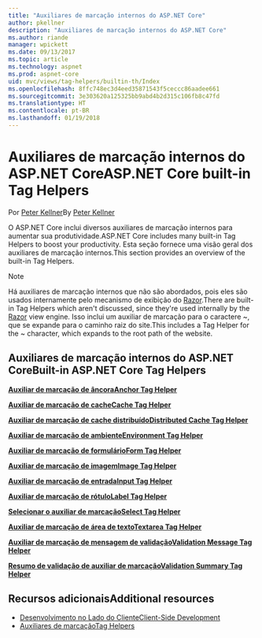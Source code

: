 ```yaml
---
title: "Auxiliares de marcação internos do ASP.NET Core"
author: pkellner
description: "Auxiliares de marcação internos do ASP.NET Core"
ms.author: riande
manager: wpickett
ms.date: 09/13/2017
ms.topic: article
ms.technology: aspnet
ms.prod: aspnet-core
uid: mvc/views/tag-helpers/builtin-th/Index
ms.openlocfilehash: 8ffc748ec3d4eed35871543f5ceccc86aadee661
ms.sourcegitcommit: 3e303620a125325bb9abd4b2d315c106fb8c47fd
ms.translationtype: HT
ms.contentlocale: pt-BR
ms.lasthandoff: 01/19/2018
---
```

# <a name="aspnet-core-built-in-tag-helpers"></a><span data-ttu-id="3d5f2-103">Auxiliares de marcação internos do ASP.NET Core</span><span class="sxs-lookup"><span data-stu-id="3d5f2-103">ASP.NET Core built-in Tag Helpers</span></span>

<span data-ttu-id="3d5f2-104">Por [Peter Kellner](http://peterkellner.net)</span><span class="sxs-lookup"><span data-stu-id="3d5f2-104">By [Peter Kellner](http://peterkellner.net)</span></span> 

<span data-ttu-id="3d5f2-105">O ASP.NET Core inclui diversos auxiliares de marcação internos para aumentar sua produtividade.</span><span class="sxs-lookup"><span data-stu-id="3d5f2-105">ASP.NET Core includes many built-in Tag Helpers to boost your productivity.</span></span> <span data-ttu-id="3d5f2-106">Esta seção fornece uma visão geral dos auxiliares de marcação internos.</span><span class="sxs-lookup"><span data-stu-id="3d5f2-106">This section provides an overview of the built-in Tag Helpers.</span></span>

> [!NOTE]
> <span data-ttu-id="3d5f2-107">Há auxiliares de marcação internos que não são abordados, pois eles são usados internamente pelo mecanismo de exibição do [Razor](xref:mvc/views/razor).</span><span class="sxs-lookup"><span data-stu-id="3d5f2-107">There are built-in Tag Helpers which aren't discussed, since they're used internally by the [Razor](xref:mvc/views/razor) view engine.</span></span> <span data-ttu-id="3d5f2-108">Isso inclui um auxiliar de marcação para o caractere ~, que se expande para o caminho raiz do site.</span><span class="sxs-lookup"><span data-stu-id="3d5f2-108">This includes a Tag Helper for the ~ character, which expands to the root path of the website.</span></span>

## <a name="built-in-aspnet-core-tag-helpers"></a><span data-ttu-id="3d5f2-109">Auxiliares de marcação internos do ASP.NET Core</span><span class="sxs-lookup"><span data-stu-id="3d5f2-109">Built-in ASP.NET Core Tag Helpers</span></span>

<span data-ttu-id="3d5f2-110">**[Auxiliar de marcação de âncora](xref:mvc/views/tag-helpers/builtin-th/anchor-tag-helper)**</span><span class="sxs-lookup"><span data-stu-id="3d5f2-110">**[Anchor Tag Helper](xref:mvc/views/tag-helpers/builtin-th/anchor-tag-helper)**</span></span>

<span data-ttu-id="3d5f2-111">**[Auxiliar de marcação de cache](xref:mvc/views/tag-helpers/builtin-th/cache-tag-helper)**</span><span class="sxs-lookup"><span data-stu-id="3d5f2-111">**[Cache Tag Helper](xref:mvc/views/tag-helpers/builtin-th/cache-tag-helper)**</span></span>

<span data-ttu-id="3d5f2-112">**[Auxiliar de marcação de cache distribuído](xref:mvc/views/tag-helpers/builtin-th/distributed-cache-tag-helper)**</span><span class="sxs-lookup"><span data-stu-id="3d5f2-112">**[Distributed Cache Tag Helper](xref:mvc/views/tag-helpers/builtin-th/distributed-cache-tag-helper)**</span></span>

<span data-ttu-id="3d5f2-113">**[Auxiliar de marcação de ambiente](xref:mvc/views/tag-helpers/builtin-th/environment-tag-helper)**</span><span class="sxs-lookup"><span data-stu-id="3d5f2-113">**[Environment Tag Helper](xref:mvc/views/tag-helpers/builtin-th/environment-tag-helper)**</span></span>

[comment]: **[FormActionTagHelper](xref:mvc/views/tag-helpers/builtin-th/form-action-tag-helper)**

<span data-ttu-id="3d5f2-114">**[Auxiliar de marcação de formulário](xref:mvc/views/working-with-forms#the-form-tag-helper)**</span><span class="sxs-lookup"><span data-stu-id="3d5f2-114">**[Form Tag Helper](xref:mvc/views/working-with-forms#the-form-tag-helper)**</span></span>

<span data-ttu-id="3d5f2-115">**[Auxiliar de marcação de imagem](xref:mvc/views/tag-helpers/builtin-th/image-tag-helper)**</span><span class="sxs-lookup"><span data-stu-id="3d5f2-115">**[Image Tag Helper](xref:mvc/views/tag-helpers/builtin-th/image-tag-helper)**</span></span>

<span data-ttu-id="3d5f2-116">**[Auxiliar de marcação de entrada](xref:mvc/views/working-with-forms#the-input-tag-helper)**</span><span class="sxs-lookup"><span data-stu-id="3d5f2-116">**[Input Tag Helper](xref:mvc/views/working-with-forms#the-input-tag-helper)**</span></span>

<span data-ttu-id="3d5f2-117">**[Auxiliar de marcação de rótulo](xref:mvc/views/working-with-forms#the-label-tag-helper)**</span><span class="sxs-lookup"><span data-stu-id="3d5f2-117">**[Label Tag Helper](xref:mvc/views/working-with-forms#the-label-tag-helper)**</span></span>

[comment]: **[LinkTagHelper](xref:mvc/views/tag-helpers/builtin-th/link-tag-helper)**

[comment]: **[OptionTagHelper](xref:mvc/views/tag-helpers/builtin-th/option-tag-helper)**

[comment]: **[ScriptTagHelper](xref:mvc/views/tag-helpers/builtin-th/script-tag-helper)**

<span data-ttu-id="3d5f2-118">**[Selecionar o auxiliar de marcação](xref:mvc/views/working-with-forms#the-select-tag-helper)**</span><span class="sxs-lookup"><span data-stu-id="3d5f2-118">**[Select Tag Helper](xref:mvc/views/working-with-forms#the-select-tag-helper)**</span></span>

<span data-ttu-id="3d5f2-119">**[Auxiliar de marcação de área de texto](xref:mvc/views/working-with-forms#the-textarea-tag-helper)**</span><span class="sxs-lookup"><span data-stu-id="3d5f2-119">**[Textarea Tag Helper](xref:mvc/views/working-with-forms#the-textarea-tag-helper)**</span></span>

<span data-ttu-id="3d5f2-120">**[Auxiliar de marcação de mensagem de validação](xref:mvc/views/working-with-forms#the-validation-message-tag-helper)**</span><span class="sxs-lookup"><span data-stu-id="3d5f2-120">**[Validation Message Tag Helper](xref:mvc/views/working-with-forms#the-validation-message-tag-helper)**</span></span>

<span data-ttu-id="3d5f2-121">**[Resumo de validação de auxiliar de marcação](xref:mvc/views/working-with-forms#the-validation-summary-tag-helper)**</span><span class="sxs-lookup"><span data-stu-id="3d5f2-121">**[Validation Summary Tag Helper](xref:mvc/views/working-with-forms#the-validation-summary-tag-helper)**</span></span>

## <a name="additional-resources"></a><span data-ttu-id="3d5f2-122">Recursos adicionais</span><span class="sxs-lookup"><span data-stu-id="3d5f2-122">Additional resources</span></span>

* [<span data-ttu-id="3d5f2-123">Desenvolvimento no Lado do Cliente</span><span class="sxs-lookup"><span data-stu-id="3d5f2-123">Client-Side Development</span></span>](xref:client-side/index)
* [<span data-ttu-id="3d5f2-124">Auxiliares de marcação</span><span class="sxs-lookup"><span data-stu-id="3d5f2-124">Tag Helpers</span></span>](xref:mvc/views/tag-helpers/intro)
